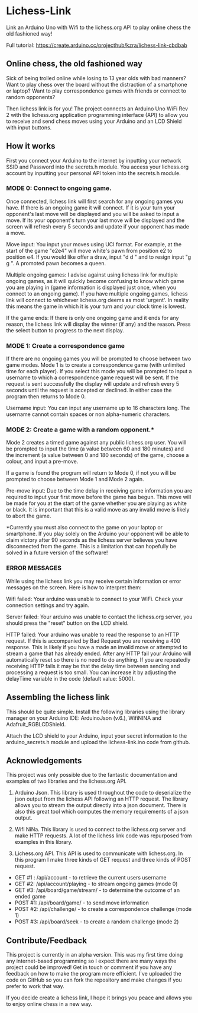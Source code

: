 # Lichess-Link
Link an Arduino Uno with Wifi to the lichess.org API to play online chess the old fashioned way!

Full tutorial: https://create.arduino.cc/projecthub/kzra/lichess-link-cbdbab

## Online chess, the old fashioned way
Sick of being trolled online while losing to 13 year olds with bad manners? Want to play chess over the board without the distraction of a smartphone or laptop? Want to play correspondence games with friends or connect to random opponents?

Then lichess link is for you! The project connects an Arduino Uno WiFi Rev 2 with the lichess.org application programming interface (API) to allow you to receive and send chess moves using your Arduino and an LCD Shield with input buttons.

## How it works
First you connect your Arduino to the internet by inputting your network SSID and Password into the secrets.h module. You access your lichess.org account by inputting your personal API token into the secrets.h module.

### MODE 0: Connect to ongoing game.
Once connected, lichess link will first search for any ongoing games you have. If there is an ongoing game it will connect. If it is your turn your opponent's last move will be displayed and you will be asked to input a move. If its your opponent's turn your last move will be displayed and the screen will refresh every 5 seconds and update if your opponent has made a move.

Move input: You input your moves using UCI format. For example, at the start of the game "e2e4" will move white's pawn from position e2 to position e4. If you would like offer a draw, input "d d " and to resign input "g g ". A promoted pawn becomes a queen.

Multiple ongoing games: I advise against using lichess link for multiple ongoing games, as it will quickly become confusing to know which game you are playing in (game information is displayed just once, when you connect to an ongoing game). If you have multiple ongoing games, lichess link will connect to whichever lichess.org deems as most 'urgent'. In reality this means the game in which it is your turn and your clock time is lowest.

If the game ends: If there is only one ongoing game and it ends for any reason, the lichess link will display the winner (if any) and the reason. Press the select button to progress to the next display.

### MODE 1: Create a correspondence game
If there are no ongoing games you will be prompted to choose between two game modes. Mode 1 is to create a correspondence game (with unlimited time for each player). If you select this mode you will be prompted to input a username to which a correspondence game request will be sent. If the request is sent successfully the display will update and refresh every 5 seconds until the request is accepted or declined. In either case the program then returns to Mode 0.

Username input: You can input any username up to 16 characters long. The username cannot contain spaces or non alpha-numeric characters.

### MODE 2: Create a game with a random opponent.*
Mode 2 creates a timed game against any public lichess.org user. You will be prompted to input the time (a value between 60 and 180 minutes) and the increment (a value between 0 and 180 seconds) of the game, choose a colour, and input a pre-move.

If a game is found the program will return to Mode 0, if not you will be prompted to choose between Mode 1 and Mode 2 again.

Pre-move input: Due to the time delay in receiving game information you are required to input your first move before the game has begun. This move will be made for you at the start of the game whether you are playing as white or black. It is important that this is a valid move as any invalid move is likely to abort the game.

*Currently you must also connect to the game on your laptop or smartphone. If you play solely on the Arduino your opponent will be able to claim victory after 90 seconds as the lichess server believes you have disconnected from the game. This is a limitation that can hopefully be solved in a future version of the software!

### ERROR MESSAGES
While using the lichess link you may receive certain information or error messages on the screen. Here is how to interpret them:

Wifi failed: Your arduino was unable to connect to your WiFi. Check your connection settings and try again.

Server failed: Your arduino was unable to contact the lichess.org server, you should press the "reset" button on the LCD shield.

HTTP failed: Your arduino was unable to read the response to an HTTP request. If this is accompanied by Bad Request you are receiving a 400 response. This is likely if you have a made an invalid move or attempted to stream a game that has already ended. After any HTTP fail your Arduino will automatically reset so there is no need to do anything. If you are repeatedly receiving HTTP fails it may be that the delay time between sending and processing a request is too small. You can increase it by adjusting the delayTime variable in the code (default value: 5000).

## Assembling the lichess link
This should be quite simple. Install the following libraries using the library manager on your Arduino IDE: ArduinoJson (v.6.), WifiNINA and Adafruit_RGBLCDShield.

Attach the LCD shield to your Arduino, input your secret information to the arduino_secrets.h module and upload the lichess-link.ino code from github.

## Acknowledgements
This project was only possible due to the fantastic documentation and examples of two libraries and the lichess.org API.

1. Arduino Json. This library is used throughout the code to deserialize the json output from the lichess API following an HTTP request. The library allows you to stream the output directly into a json document. There is also this great tool which computes the memory requirements of a json output.

2. Wifi NiNa. This library is used to connect to the lichess.org server and make HTTP requests. A lot of the lichess link code was repurposed from examples in this library.

3. Lichess.org API. This API is used to communicate with lichess.org. In this program I make three kinds of GET request and three kinds of POST request.

* GET #1 : /api/account - to retrieve the current users username
* GET #2: /api/account/playing - to stream ongoing games (mode 0)
* GET #3: /api/board/game/stream/ - to determine the outcome of an ended game
* POST #1: /api/board/game/ - to send move information
* POST #2: /api/challenge/ - to create a correspondence challenge (mode 1)
* POST #3: /api/board/seek - to create a random challenge (mode 2)

## Contribute/Feedback
This project is currently in an alpha version. This was my first time doing any internet-based programming so I expect there are many ways the project could be improved! Get in touch or comment if you have any feedback on how to make the program more efficient. I've uploaded the code on GitHub so you can fork the repository and make changes if you prefer to work that way.

If you decide create a lichess link, I hope it brings you peace and allows you to enjoy online chess in a new way.
